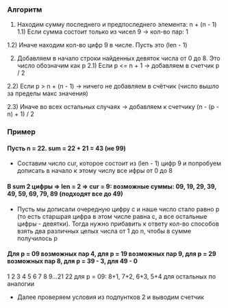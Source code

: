 ### Алгоритм

1) Находим сумму последнего и предпоследнего элемента: n + (n - 1)
  1.1) Если сумма состоит только из чисел 9 -> кол-во пар: 1
   
  1.2) Иначе находим кол-во цифр 9 в числе. Пусть это (len - 1)
   
2) Добавляем в начало строки найденных девяток числа от 0 до 8. Это число обозначим как p
  2.1) Если p <= n + 1 -> добавляем в счетчик p / 2
   
  2.2) Если p > n + (n - 1) -> ничего не добавляем в счётчик (число вышло за пределы макс значения)
  
  2.3) Иначе во всех остальных случаях -> добавляем к счетчику (n - (p - n) + 1) / 2

### Пример

#### Пусть n = 22. sum = 22 + 21 = 43 (не 99)

- Составим число cur, которое состоит из (len - 1) цифр 9 и попробуем дописать в начало к этому числу все ифры от 0 до 8

#### В sum 2 цифры => len = 2 => cur = 9: возможные суммы: 09, 19, 29, 39, 49, 59, 69, 79, 89 (подходят все до 49)

- Пусть мы дописали очередную цифру с и наше число стало равно р (то есть старшрая цифра в этом числе равна с, а все остальные цифры - девятки). Тогда нужно прибавить к ответу кол-во способов взять два различных целых числа от 1 до n, чтобы в сумме получилось p

#### Для р = 09 возможных пар 4, для р = 19 возможных пар 9, для р = 29 возможных пар 8, для р = 39 - 3, для 49 - 0
1 2 3 4 5 6 7 8 9...21 22
для р = 09: 8+1, 7+2, 6+3, 5+4
для остальных по аналогии

- Далее проверяем условия из подпунтков 2 и выводим счетчик
